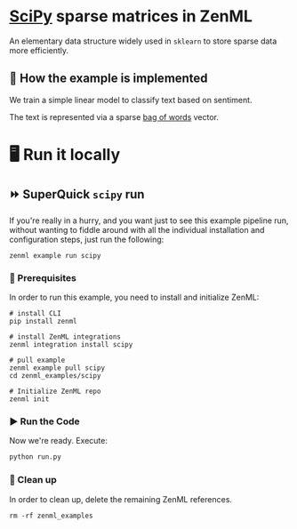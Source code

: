 # [SciPy](https://scipy.org/) sparse matrices in ZenML

An elementary data structure widely used in `sklearn` to store sparse data more efficiently.


## 🧰 How the example is implemented

We train a simple linear model to classify text based on sentiment.

The text is represented via a sparse [bag of words](https://en.wikipedia.org/wiki/Bag-of-words_model) vector.

# 🖥 Run it locally

## ⏩ SuperQuick `scipy` run

If you're really in a hurry, and you want just to see this example pipeline run,
without wanting to fiddle around with all the individual installation and
configuration steps, just run the following:

```shell
zenml example run scipy
```

### 📄 Prerequisites

In order to run this example, you need to install and initialize ZenML:

```shell
# install CLI
pip install zenml

# install ZenML integrations
zenml integration install scipy

# pull example
zenml example pull scipy
cd zenml_examples/scipy

# Initialize ZenML repo
zenml init
```

### ▶️ Run the Code

Now we're ready. Execute:

```bash
python run.py
```

### 🧽 Clean up

In order to clean up, delete the remaining ZenML references.

```shell
rm -rf zenml_examples
```
